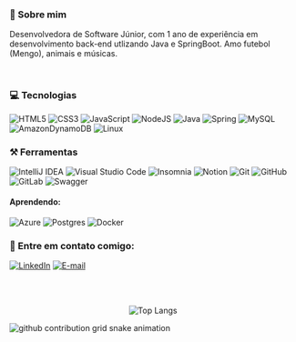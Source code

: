<div>

### 🚀 Sobre mim
<p> Desenvolvedora de Software Júnior, com 1 ano de experiência em desenvolvimento back-end utlizando Java e SpringBoot. Amo futebol (Mengo), animais e músicas.</p>
</div>

<div style="display: inline_block"><br>

### 💻 Tecnologias
![HTML5](https://img.shields.io/badge/HTML5-000?style=for-the-badge&logo=html5)
![CSS3](https://img.shields.io/badge/CSS3-000?style=for-the-badge&logo=css3&logoColor=264CE4)
![JavaScript](https://img.shields.io/badge/JavaScript-000?style=for-the-badge&logo=javascript)
![NodeJS](https://img.shields.io/badge/node.js-000?style=for-the-badge&logo=node.js&logoColor=green)
![Java](https://img.shields.io/badge/java-000.svg?style=for-the-badge&logo=openjdk&logoColor=%23F7DF1E)
![Spring](https://img.shields.io/badge/Spring-000?style=for-the-badge&logo=spring)
![MySQL](https://img.shields.io/badge/MySQL-000?style=for-the-badge&logo=mysql&logoColor=005C84)
![AmazonDynamoDB](https://img.shields.io/badge/Amazon%20DynamoDB-000?style=for-the-badge&logo=Amazon%20DynamoDB&logoColor=purple)
![Linux](https://img.shields.io/badge/Linux-000?style=for-the-badge&logo=linux)

### ⚒️ Ferramentas
![IntelliJ IDEA](https://img.shields.io/badge/IntelliJIDEA-000000.svg?style=for-the-badge&logo=intellij-idea&logoColor=white)
![Visual Studio Code](https://img.shields.io/badge/Visual%20Studio%20Code-0078d7.svg?style=for-the-badge&logo=visual-studio-code&logoColor=white)
![Insomnia](https://img.shields.io/badge/Insomnia-black?style=for-the-badge&logo=insomnia&logoColor=5849BE)
![Notion](https://img.shields.io/badge/Notion-%23000000.svg?style=for-the-badge&logo=notion&logoColor=white)
![Git](https://img.shields.io/badge/git-%23F05033.svg?style=for-the-badge&logo=git&logoColor=white)
![GitHub](https://img.shields.io/badge/github-%23121011.svg?style=for-the-badge&logo=github&logoColor=white)
![GitLab](https://img.shields.io/badge/gitlab-%23181717.svg?style=for-the-badge&logo=gitlab&logoColor=white)
![Swagger](https://img.shields.io/badge/-Swagger-%23Clojure?style=for-the-badge&logo=swagger&logoColor=white)

#### Aprendendo:
![Azure](https://img.shields.io/badge/azure-%230072C6.svg?style=for-the-badge&logo=microsoftazure&logoColor=white)
![Postgres](https://img.shields.io/badge/postgres-%23316192.svg?style=for-the-badge&logo=postgresql&logoColor=white)
![Docker](https://img.shields.io/badge/docker-%230db7ed.svg?style=for-the-badge&logo=docker&logoColor=white)

</div>



<div style="display: inline_block">
  
### 🔗 Entre em contato comigo:
  
[![LinkedIn](https://img.shields.io/badge/LinkedIn-000?style=for-the-badge&logo=linkedin&logoColor=midnight-purple)](https://www.linkedin.com/in/kayllane-pina/) 
[![E-mail](https://img.shields.io/badge/-Email-000?style=for-the-badge&logo=microsoft-outlook&logoColor=007BFF)](mailto:kayllanegfpina@gmail.com)
</div>

<br>



<div align="center"><br>
  
  <!-- ![GitHub Stats](https://github-readme-stats.vercel.app/api?username=KayllaneGPina&theme=midnight-purple&show_icons=true&rank_icon=github&card_width=300px) -->
   ![Top Langs](https://github-readme-stats-git-masterrstaa-rickstaa.vercel.app/api/top-langs/?username=KayllaneGPina&layout=compact&theme=midnight-purple&show_icons=true&card_width=500px)
   
</div>

<picture>
  <source media="(prefers-color-scheme: dark)" srcset="https://raw.githubusercontent.com/KayllaneGPina/KayllaneGPina/output/github-contribution-grid-snake-dark.svg">
  <source media="(prefers-color-scheme: light)" srcset="https://raw.githubusercontent.com/KayllaneGPina/KayllaneGPina/output/github-contribution-grid-snake.svg">
  <img alt="github contribution grid snake animation" src="https://raw.githubusercontent.com/YourUser/KayllaneGPina/output/github-contribution-grid-snake.svg">
</picture>

